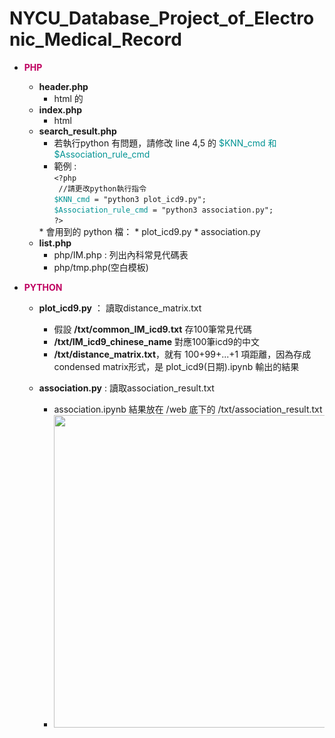 # NYCU_Database_Project_of_Electronic_Medical_Record
* **<span style="color:#BF0060">PHP</span>** 
  * **header.php**
      * html 的 <head></head>
  * **index.php**
      * html
  * **search_result.php**
      * 若執行python 有問題，請修改 line 4,5 的 <span style="color:	#009393">$KNN_cmd 和 $Association_rule_cmd</span>
      * 範例 : <br>
      `<?php` <br>
      ` //請更改python執行指令` <br>
      <span style="color:#009393">`$KNN_cmd`</span>` = "python3 plot_icd9.py";` <br>
      <span style="color:#009393">`$Association_rule_cmd`</span>` = "python3 association.py";` <br>
       `?>`
      </span>
      * 會用到的 python 檔：
          * plot_icd9.py
          * association.py
  * **list.php**
      * php/IM.php : 列出內科常見代碼表
      * php/tmp.php(空白模板)


* **<span style="color:#BF0060">PYTHON</span>** 

  * **plot_icd9.py** ： 讀取distance_matrix.txt
      * 假設 **/txt/common_IM_icd9.txt** 存100筆常見代碼
      * **/txt/IM_icd9_chinese_name** 對應100筆icd9的中文
      * **/txt/distance_matrix.txt**，就有 100+99+...+1 項距離，因為存成 condensed matrix形式，是 plot_icd9(日期).ipynb 輸出的結果

  * **association.py** : 讀取association_result.txt
      * association.ipynb 結果放在 /web 底下的 /txt/association_result.txt
      * <img src="https://i.imgur.com/AzVsTBL.png" width = "500"/>

